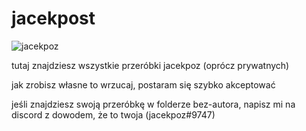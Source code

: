 # jacekpost

![jacekpoz](https://user-images.githubusercontent.com/64381190/122686918-029db180-d214-11eb-93b1-038ca8fd3432.png)

tutaj znajdziesz wszystkie przeróbki jacekpoz (oprócz prywatnych)

jak zrobisz własne to wrzucaj, postaram się szybko akceptować

jeśli znajdziesz swoją przeróbkę w folderze bez-autora, napisz mi na discord z dowodem, że to twoja (jacekpoz#9747)
